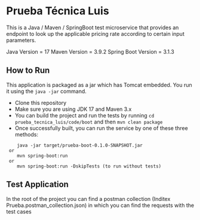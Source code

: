 # Prueba Técnica Luis

This is a Java / Maven / SpringBoot test microservice that provides an endpoint to look up the applicable pricing rate according to certain input parameters.

Java Version = 17
Maven Version = 3.9.2
Spring Boot Version = 3.1.3

## How to Run 

This application is packaged as a jar which has Tomcat embedded. You run it using the ```java -jar``` command.

* Clone this repository
* Make sure you are using JDK 17 and Maven 3.x
* You can build the project and run the tests by running ```cd prueba_tecnica_luis/code/boot``` and then  ```mvn clean package```
* Once successfully built, you can run the service by one of these three methods:
```
    java -jar target/prueba-boot-0.1.0-SNAPSHOT.jar
 or
    mvn spring-boot:run
 or 
    mvn spring-boot:run -DskipTests (to run without tests)
```
## Test Application

In the root of the project you can find a postman collection (Inditex Prueba.postman_collection.json) in which you can find the requests with the test cases



